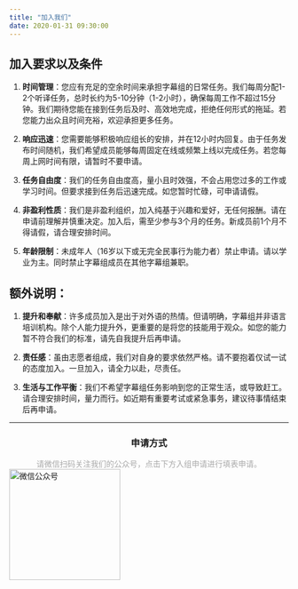 ```yaml
---
title: "加入我们"
date: 2020-01-31 09:30:00
---
```


## **加入要求以及条件**

1. **时间管理**：您应有充足的空余时间来承担字幕组的日常任务。我们每周分配1-2个听译任务，总时长约为5-10分钟（1-2小时），确保每周工作不超过15分钟。我们期待您能在接到任务后及时、高效地完成，拒绝任何形式的拖延。若您能力出众且时间充裕，欢迎承担更多任务。

2. **响应迅速**：您需要能够积极响应组长的安排，并在12小时内回复。由于任务发布时间随机，我们希望成员能够每周固定在线或频繁上线以完成任务。若您每周上网时间有限，请暂时不要申请。

3. **任务自由度**：我们的任务自由度高，量小且时效强，不会占用您过多的工作或学习时间。但要求接到任务后迅速完成。如您暂时忙碌，可申请请假。

4. **非盈利性质**：我们是非盈利组织，加入纯基于兴趣和爱好，无任何报酬。请在申请前理解并慎重决定。加入后，需至少参与3个月的任务。新成员前1个月不得请假，请合理安排时间。

5. **年龄限制**：未成年人（16岁以下或无完全民事行为能力者）禁止申请。请以学业为主。同时禁止字幕组成员在其他字幕组兼职。

## **额外说明：**

1. **提升和奉献**：许多成员加入是出于对外语的热情。但请明确，字幕组并非语言培训机构。除个人能力提升外，更重要的是将您的技能用于观众。如您的能力暂不符合我们的标准，请先自我提升后再申请。

2. **责任感**：虽由志愿者组成，我们对自身的要求依然严格。请不要抱着仅试一试的态度加入。一旦加入，请全力以赴，尽责任。

3. **生活与工作平衡**：我们不希望字幕组任务影响到您的正常生活，或导致赶工。请合理安排时间，量力而行。如近期有重要考试或紧急事务，建议待事情结束后再申请。

---

<h3 align="center">申请方式</h3>

<div style="color: #A9A9A9; margin-top: 1em; text-align: center;">请微信扫码关注我们的公众号，点击下方入组申请进行填表申请。</div>

<img src="https://s2.loli.net/2024/01/18/aA754CQERrTDd8M.jpg" alt="微信公众号" width="200" loading="lazy">
